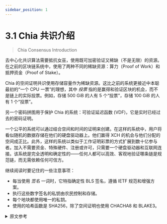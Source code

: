 ```yaml
---
sidebar_position: 1
---
```


# 3.1 Chia 共识介绍

> Chia Consensus Introduction

去中心化共识算法需要抵抗女巫，使用既可加密验证又稀缺（不是无限）的资源。在之前的区块链系统中，使用了两种不同的稀缺资源：算力（Proof of Work）和抵押资金（Proof of Stake）。

Chia 的空间证明共识使用存储容量作为稀缺资源。这比之前的系统更接近中本聪最初的“一个 CPU 一票”的理想，其中 _投票_ 指的是赢得和验证区块的机会，而不是链上的实际投票。例如，存储 500 GiB 的人有 5 个“投票”，存储 100 GiB 的人有 1 个“投票”。

另一个密码拼图用于保护 Chia 的系统：可验证延迟函数 (VDF)，它是实时已经过去的密码证明。

一个公平的系统可以通过结合空间和时间的证明来创建。在这样的系统中，用户将看似随机的数据存储在他们的硬盘驱动器上。他们赢得 XCH 的机会与他们分配的空间成正比。此外，这样的系统以类似于工作证明彩票的方式扩展到数十亿参与者。加入不需要资金、特殊硬件、注册或许可，只需要一个硬盘驱动器和互联网连接。该系统是完全透明和确定性的——任何人都可以高效、客观地验证哪条链是规范链，而无需依赖任何可信方。

继续阅读时要记住的一些注意事项：
* 每当使用 _签名_ 一词时，它特指确定性 BLS 签名，遵循 IETF 规范和增强方案。
* 执行这些数字签名的私钥由农民控制和存储。
* 每个地块都使用唯一的私钥。
* 使用的哈希函数是 SHA256，除了空间证明也使用 CHACHA8 和 BLAKE3。

<details>
<summary>原文参考</summary>

Decentralized consensus algorithms require Sybil resistance, using a resource that is both cryptographically verifiable and scarce (not infinite). In previous blockchain systems, two different scarce resources have been used: computing power (Proof of Work) and staked money (Proof of Stake).

Chia's Proof of Space consensus uses storage capacity as the scarce resource. This comes much closer than previous systems to Satoshi's original ideal of “one CPU, one vote,” where a _vote_ refers to a chance to win and validate a block, not an actual vote on-chain. For example, someone storing 500 GiB has 5 “votes,” and someone storing 100 GiB has 1 “vote.”

One other cryptographic puzzle piece is used to secure Chia's system: a verifiable delay function (VDF), which is a cryptographic proof that real time has passed.

A fair system can be created by combining proofs of space and time. In such a system, users store random-looking data on their hard drives. Their chance to win XCH is proportional to their allocated space. Furthermore, such a system scales to billions of participants in a similar way to the Proof of Work lottery. No funds, special hardware, registration, or permission is required to join, only a hard drive and an internet connection. The system is completely transparent and deterministic -- anyone can efficiently and objectively verify which chain is the canonical one, without relying on any trusted parties.

Some notes to keep in mind as you continue reading:
* Whenever the word _signature_ is used, it refers specifically to a deterministic BLS signature, following the IETF specification with the Augmented scheme.
* The private keys performing these digital signatures are controlled and stored by the farmers.
* A unique private key is used for each plot.
* The hash function used is SHA256, except for the proofs of space which also use CHACHA8 and BLAKE3.

</details>
